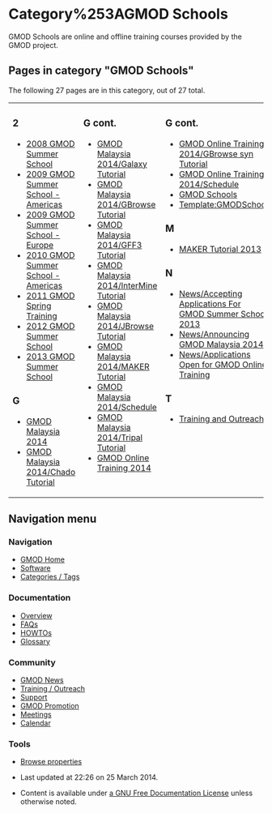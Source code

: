 



<span id="top"></span>




# <span dir="auto">Category%253AGMOD Schools</span>









GMOD Schools are online and offline training courses provided by the
GMOD project.


## Pages in category "GMOD Schools"

The following 27 pages are in this category, out of 27 total.



<table style="width: 100%;">
<colgroup>
<col style="width: 33%" />
<col style="width: 33%" />
<col style="width: 33%" />
</colgroup>
<tbody>
<tr class="odd" style="vertical-align: top;">
<td style="width: 33.3%"><h3 id="section">2</h3>
<ul>
<li><a href="2008_GMOD_Summer_School"
title="2008 GMOD Summer School">2008 GMOD Summer School</a></li>
<li><a href="2009_GMOD_Summer_School_-_Americas"
title="2009 GMOD Summer School - Americas">2009 GMOD Summer School -
Americas</a></li>
<li><a href="2009_GMOD_Summer_School_-_Europe"
title="2009 GMOD Summer School - Europe">2009 GMOD Summer School -
Europe</a></li>
<li><a href="2010_GMOD_Summer_School_-_Americas"
title="2010 GMOD Summer School - Americas">2010 GMOD Summer School -
Americas</a></li>
<li><a href="2011_GMOD_Spring_Training"
title="2011 GMOD Spring Training">2011 GMOD Spring Training</a></li>
<li><a href="2012_GMOD_Summer_School"
title="2012 GMOD Summer School">2012 GMOD Summer School</a></li>
<li><a href="2013_GMOD_Summer_School"
title="2013 GMOD Summer School">2013 GMOD Summer School</a></li>
</ul>
<h3 id="g">G</h3>
<ul>
<li><a href="GMOD_Malaysia_2014.1" title="GMOD Malaysia 2014">GMOD
Malaysia 2014</a></li>
<li><a href="GMOD_Malaysia_2014/Chado_Tutorial"
title="GMOD Malaysia 2014/Chado Tutorial">GMOD Malaysia 2014/Chado
Tutorial</a></li>
</ul></td>
<td style="width: 33.3%"><h3 id="g-cont.">G cont.</h3>
<ul>
<li><a href="GMOD_Malaysia_2014/Galaxy_Tutorial"
title="GMOD Malaysia 2014/Galaxy Tutorial">GMOD Malaysia 2014/Galaxy
Tutorial</a></li>
<li><a href="GMOD_Malaysia_2014/GBrowse_Tutorial"
title="GMOD Malaysia 2014/GBrowse Tutorial">GMOD Malaysia 2014/GBrowse
Tutorial</a></li>
<li><a href="GMOD_Malaysia_2014/GFF3_Tutorial"
title="GMOD Malaysia 2014/GFF3 Tutorial">GMOD Malaysia 2014/GFF3
Tutorial</a></li>
<li><a href="GMOD_Malaysia_2014/InterMine_Tutorial"
title="GMOD Malaysia 2014/InterMine Tutorial">GMOD Malaysia
2014/InterMine Tutorial</a></li>
<li><a href="GMOD_Malaysia_2014/JBrowse_Tutorial"
title="GMOD Malaysia 2014/JBrowse Tutorial">GMOD Malaysia 2014/JBrowse
Tutorial</a></li>
<li><a href="GMOD_Malaysia_2014/MAKER_Tutorial"
title="GMOD Malaysia 2014/MAKER Tutorial">GMOD Malaysia 2014/MAKER
Tutorial</a></li>
<li><a href="GMOD_Malaysia_2014/Schedule"
title="GMOD Malaysia 2014/Schedule">GMOD Malaysia 2014/Schedule</a></li>
<li><a href="GMOD_Malaysia_2014/Tripal_Tutorial"
title="GMOD Malaysia 2014/Tripal Tutorial">GMOD Malaysia 2014/Tripal
Tutorial</a></li>
<li><a href="GMOD_Online_Training_2014.1"
title="GMOD Online Training 2014">GMOD Online Training 2014</a></li>
</ul></td>
<td style="width: 33.3%"><h3 id="g-cont.-1">G cont.</h3>
<ul>
<li><a href="GMOD_Online_Training_2014/GBrowse_syn_Tutorial"
title="GMOD Online Training 2014/GBrowse syn Tutorial">GMOD Online
Training 2014/GBrowse syn Tutorial</a></li>
<li><a href="GMOD_Online_Training_2014/Schedule"
title="GMOD Online Training 2014/Schedule">GMOD Online Training
2014/Schedule</a></li>
<li><a href="GMOD_Schools" title="GMOD Schools">GMOD Schools</a></li>
<li><a href="Template:GMODSchool"
title="Template:GMODSchool">Template:GMODSchool</a></li>
</ul>
<h3 id="m">M</h3>
<ul>
<li><a href="MAKER_Tutorial_2013" title="MAKER Tutorial 2013">MAKER
Tutorial 2013</a></li>
</ul>
<h3 id="n">N</h3>
<ul>
<li><a href="News/Accepting_Applications_For_GMOD_Summer_School_2013"
title="News/Accepting Applications For GMOD Summer School 2013">News/Accepting
Applications For GMOD Summer School 2013</a></li>
<li><a href="News/Announcing_GMOD_Malaysia_2014"
title="News/Announcing GMOD Malaysia 2014">News/Announcing GMOD Malaysia
2014</a></li>
<li><a href="News/Applications_Open_for_GMOD_Online_Training"
title="News/Applications Open for GMOD Online Training">News/Applications
Open for GMOD Online Training</a></li>
</ul>
<h3 id="t">T</h3>
<ul>
<li><a href="Training_and_Outreach"
title="Training and Outreach">Training and Outreach</a></li>
</ul></td>
</tr>
</tbody>
</table>








## Navigation menu









### Navigation



- <span id="n-GMOD-Home">[GMOD Home](Main_Page)</span>
- <span id="n-Software">[Software](GMOD_Components)</span>
- <span id="n-Categories-.2F-Tags">[Categories /
  Tags](Categories)</span>




### Documentation



- <span id="n-Overview">[Overview](Overview)</span>
- <span id="n-FAQs">[FAQs](Category%253AFAQ)</span>
- <span id="n-HOWTOs">[HOWTOs](Category%253AHOWTO)</span>
- <span id="n-Glossary">[Glossary](Glossary)</span>




### Community



- <span id="n-GMOD-News">[GMOD News](GMOD_News)</span>
- <span id="n-Training-.2F-Outreach">[Training /
  Outreach](Training_and_Outreach)</span>
- <span id="n-Support">[Support](Support)</span>
- <span id="n-GMOD-Promotion">[GMOD Promotion](GMOD_Promotion)</span>
- <span id="n-Meetings">[Meetings](Meetings)</span>
- <span id="n-Calendar">[Calendar](Calendar)</span>




### Tools

- <span id="t-smwbrowselink"><a href="Special%253ABrowse/Category%253AGMOD_Schools" rel="smw-browse">Browse
  properties</a></span>



- <span id="footer-info-lastmod">Last updated at 22:26 on 25 March
  2014.</span>
<!-- - <span id="footer-info-viewcount">11,984 page views.</span> -->
- <span id="footer-info-copyright">Content is available under
  <a href="http://www.gnu.org/licenses/fdl-1.3.html" class="external"
  rel="nofollow">a GNU Free Documentation License</a> unless otherwise
  noted.</span>

<!-- -->



<!-- -->




